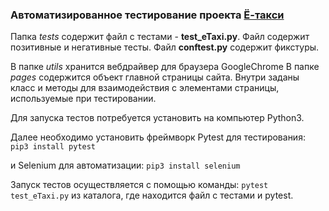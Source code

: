 ### Автоматизированное тестирование проекта [Ё-такси](http://185.246.118.41/)
Папка *tests* содержит файл с тестами - **test_eTaxi.py**. Файл содержит позитивные и негативные тесты. Файл **conftest.py** содержит фикстуры.

В папке *utils* хранится вебдрайвер для браузера GoogleChrome
В папке *pages* содержится объект главной страницы сайта. Внутри заданы класс и методы для взаимодействия с элементами страницы, используемые при тестировании.

Для запуска тестов потребуется установить на компьютер Python3.

Далее необходимо установить фреймворк Pytest для тестирования: `pip3 install pytest`

и Selenium для автоматизации: `pip3 install selenium`

Запуск тестов осуществляется с помощью команды: `pytest test_eTaxi.py` из каталога, где находится файл с тестами и pytest.
